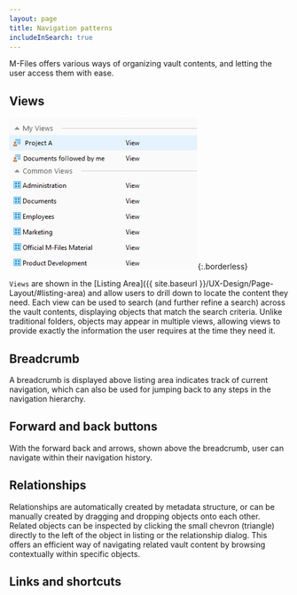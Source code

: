 ```yaml
---
layout: page
title: Navigation patterns
includeInSearch: true
---
```


M-Files offers various ways of organizing vault contents, and letting the user access them with ease.

## Views

![Views](views.png){:.borderless}

`Views` are shown in the [Listing Area]({{ site.baseurl }}/UX-Design/Page-Layout/#listing-area) and allow users to drill down to locate the content they need. Each view can be used to search (and further refine a search) across the vault contents, displaying objects that match the search criteria.  Unlike traditional folders, objects may appear in multiple views, allowing views to provide exactly the information the user requires at the time they need it.  

## Breadcrumb 

A breadcrumb is displayed above listing area indicates track of current navigation, which can also be used for jumping back to any steps in the navigation hierarchy.

## Forward and back buttons

With the forward back and arrows, shown above the breadcrumb, user can navigate within their navigation history.  

## Relationships

Relationships are automatically created by metadata structure, or can be manually created by dragging and dropping objects onto each other. Related objects can be inspected by clicking the small chevron (triangle) directly to the left of the object in listing or the relationship dialog.  This offers an efficient way of navigating related vault content by browsing contextually within specific objects.

## Links and shortcuts

